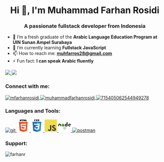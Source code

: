 <h1 align="center">Hi 👋, I'm Muhammad Farhan Rosidi</h1>
<h3 align="center">A passionate fullstack developer from Indonesia</h3>

- 🔭 I’m a fresh graduate of the **Arabic Language Education Program at UIN Sunan Ampel Surabaya**
- 🌱 I’m currently learning **Fullstack JavaScript**
- 📫 How to reach me: **muhfarros28@gmail.com**
- ⚡ Fun fact: **I can speak Arabic fluently**

<p align="left">
<a href="https://github.com/MuhammadFarhanRosidi">
  <img height="160em" src="https://github-readme-stats-eight-theta.vercel.app/api?username=MuhammadFarhanRosidi&show_icons=true&theme=algolia&include_all_commits=true&count_private=true"/>
  <img height="160em" src="https://github-readme-stats-eight-theta.vercel.app/api/top-langs/?username=MuhammadFarhanRosidi&layout=compact&langs_count=8&theme=algolia"/>
</a>
</p>

<h3 align="left">Connect with me:</h3>
<p align="left">
  <a href="https://www.linkedin.com/in/mfarhanrosidi/" target="blank">
    <img align="center" src="https://raw.githubusercontent.com/rahuldkjain/github-profile-readme-generator/master/src/images/icons/Social/linked-in-alt.svg" alt="mfarhanrosidi" height="30" width="40" />
  </a>
  <a href="https://www.youtube.com/c/muhammadfarhanrosidi" target="blank">
    <img align="center" src="https://raw.githubusercontent.com/rahuldkjain/github-profile-readme-generator/master/src/images/icons/Social/youtube.svg" alt="muhammadfarhanrosidi" height="30" width="40" />
  </a>
  <a href="https://discord.gg/715405062544949278" target="blank">
    <img align="center" src="https://raw.githubusercontent.com/rahuldkjain/github-profile-readme-generator/master/src/images/icons/Social/discord.svg" alt="715405062544949278" height="30" width="40" />
  </a>
</p>

<h3 align="left">Languages and Tools:</h3>
<p align="left">
  <a href="https://git-scm.com/" target="_blank" rel="noreferrer">
    <img src="https://www.vectorlogo.zone/logos/git-scm/git-scm-icon.svg" alt="git" width="40" height="40"/>
  </a>
  <a href="https://www.w3.org/html/" target="_blank" rel="noreferrer">
    <img src="https://raw.githubusercontent.com/devicons/devicon/master/icons/html5/html5-original-wordmark.svg" alt="html5" width="40" height="40"/>
  </a>
  <a href="https://www.w3schools.com/css/" target="_blank" rel="noreferrer">
    <img src="https://raw.githubusercontent.com/devicons/devicon/master/icons/css3/css3-original-wordmark.svg" alt="css3" width="40" height="40"/>
  </a>
  <a href="https://developer.mozilla.org/en-US/docs/Web/JavaScript" target="_blank" rel="noreferrer">
    <img src="https://raw.githubusercontent.com/devicons/devicon/master/icons/javascript/javascript-original.svg" alt="javascript" width="40" height="40"/>
  </a>
  <a href="https://nodejs.org" target="_blank" rel="noreferrer">
    <img src="https://raw.githubusercontent.com/devicons/devicon/master/icons/nodejs/nodejs-original-wordmark.svg" alt="nodejs" width="40" height="40"/>
  </a>
  <a href="https://postman.com" target="_blank" rel="noreferrer">
    <img src="https://www.vectorlogo.zone/logos/getpostman/getpostman-icon.svg" alt="postman" width="40" height="40"/>
  </a>
</p>

<h3 align="left">Support:</h3>
<p>
  <a href="https://buymeacoffee.com/farhanr">
    <img align="left" src="https://cdn.buymeacoffee.com/buttons/v2/default-yellow.png" height="50" width="210" alt="farhanr" />
  </a>
</p>
